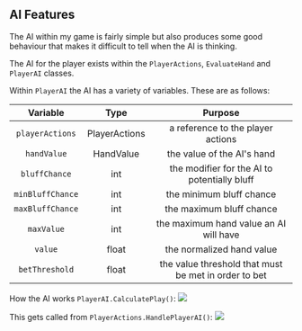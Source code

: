 ## AI Features
The AI within my game is fairly simple but also produces some good behaviour that makes it difficult to tell when the AI is thinking.

The AI for the player exists within the `PlayerActions`, `EvaluateHand` and `PlayerAI` classes.

Within `PlayerAI` the AI has a variety of variables. These are as follows:

| Variable | Type | Purpose |
| :---: | :---: | :---: |
| `playerActions` | PlayerActions | a reference to the player actions |
| `handValue` | HandValue | the value of the AI's hand |
| `bluffChance` | int | the modifier for the AI to potentially bluff |
| `minBluffChance` | int | the minimum bluff chance |
| `maxBluffChance` | int | the maximum bluff chance |
| `maxValue` | int | the maximum hand value an AI will have |
| `value` | float | the normalized hand value |
| `betThreshold` | float | the value threshold that must be met in order to bet |

How the AI works `PlayerAI.CalculatePlay()`:
![](img/AI/CalculatePlay.png)

This gets called from `PlayerActions.HandlePlayerAI()`:
![](img/AI/HandlePlayerAI.png)

